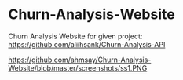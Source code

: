# Churn-Analysis-Website

Churn Analysis Website for given project: https://github.com/aliihsank/Churn-Analysis-API

https://github.com/ahmsay/Churn-Analysis-Website/blob/master/screenshots/ss1.PNG
